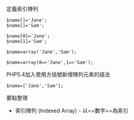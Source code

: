 定義索引陣列
```
$name[]='Jane';
$name[]='Sam';
```

```
$name[0]='Jane';
$name[1]='Sam';
```

```
$name=array('Jane','Sam');
```

```
$name=array(0=>'Jane',1=>'Sam');
```

PHP5.4加入使用方括號新增陣列元素的語法
```
$name=['Jane','Sam'];
```

要點整理
-  索引陣列 (Indexed Array) - 以==數字==為索引